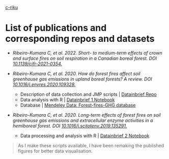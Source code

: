 [c-riku](https://c-riku.github.io/)

# List of publications and corresponding repos and datasets
- *Ribeiro-Kumara C, et al. 2022. Short- to medium-term effects of crown and surface fires on soil respiration in a Canadian boreal forest. DOI [10.1139/cjfr-2021-0354.](https://cdnsciencepub.com/doi/10.1139/cjfr-2021-0354)*


- *Ribeiro-Kumara C, et al. 2020. How do forest fires affect soil greenhouse gas emissions in upland boreal forests? A review. DOI [10.1016/j.envres.2020.109328.](https://doi.org/10.1016/j.envres.2020.109328)*
  - Description of data collection and JMP scripts | [Datainbrief Repo](https://github.com/c-riku/datainbrief-repo)
  - Data analysis with R | [Datainbrief 1 Notebook](https://c-riku.github.io/datainbrief-1-R-scripts/)
  - Database | [Mendeley Data: Forest-fires-GHG database](https://data.mendeley.com/datasets/v7gxtvv9z3/1)


- *Ribeiro-Kumara C, et al. 2020. Long-term effects of forest fires on soil greenhouse gas emissions and extracellular enzyme activities in a hemiboreal forest. DOI [10.1016/j.scitotenv.2019.135291.](https://doi.org/10.1016/j.scitotenv.2019.135291)*
  - Data processing and analysis with R | [Datainbrief 2 Notebook](https://c-riku.github.io/datainbrief-2-R-scripts/)

> As I make these scripts available, I have been remaking the published figures for better data visualisation.

